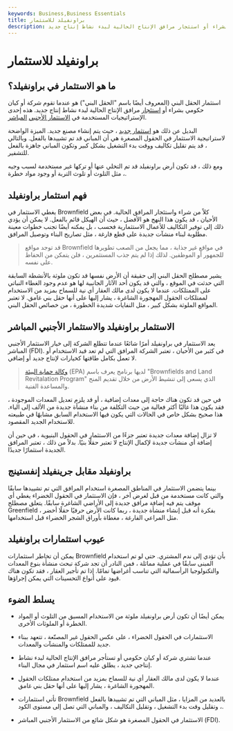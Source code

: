 ```yaml
---
keywords: Business,Business Essentials
title: براونفيلد للاستثمار
description: يحدث الاستثمار في الحقول الصناعية عندما تقوم شركة أو كيان حكومي بشراء أو استئجار مرافق الإنتاج الحالية لبدء نشاط إنتاج جديد.
---
```


# براونفيلد للاستثمار
## ما هو الاستثمار في براونفيلد؟

استثمار الحقل البني (المعروف أيضًا باسم "الحقل البني") هو عندما تقوم شركة أو كيان حكومي بشراء أو [استئجار](/lease) مرافق الإنتاج الحالية لبدء نشاط إنتاج جديد. هذه إحدى الإستراتيجيات المستخدمة في [الاستثمار الأجنبي](/fdi) [المباشر](/fdi).

البديل عن ذلك هو [استثمار جديد](/greenfield) ، حيث يتم إنشاء مصنع جديد. الميزة الواضحة لاستراتيجية الاستثمار في الحقول المصغرة هي أن المباني قد تم تشييدها بالفعل. وبالتالي ، قد يتم تقليل تكاليف ووقت بدء التشغيل بشكل كبير وتكون المباني جاهزة بالفعل للتشفير.

ومع ذلك ، قد تكون أرض براونفيلد قد تم التخلي عنها أو تركها غير مستخدمة لسبب وجيه ، مثل التلوث أو تلوث التربة أو وجود مواد خطرة.

## فهم استثمار براونفيلد

يغطي الاستثمار في Brownfield كلاً من شراء واستئجار المرافق الحالية. في بعض الأحيان ، قد يكون هذا النهج هو الأفضل ، حيث أن الهيكل قائم بالفعل. لا يمكن أن يؤدي ذلك إلى توفير التكاليف للأعمال الاستثمارية فحسب ، بل يمكنه أيضًا تجنب خطوات معينة مطلوبة لبناء منشآت جديدة على قطع فارغة ، مثل تصاريح البناء وتوصيل المرافق.

> قد توجد مواقع Brownfield في مواقع غير جذابة ، مما يجعل من الصعب تطويرها للجمهور أو الموظفين. لذلك إذا لم يتم جذب المستثمرين ، فلن يتمكن من الحفاظ على نفسه.

>

يشير مصطلح الحقل البني إلى حقيقة أن الأرض نفسها قد تكون ملوثة بالأنشطة السابقة التي حدثت في الموقع ، والتي قد يكون أحد الآثار الجانبية لها هو عدم وجود الغطاء النباتي على الممتلكات. عندما لا يكون لدى مالك العقار أي نية للسماح بمزيد من الاستخدام لممتلكات الحقول المهجورة الشاغرة ، يشار إليها على أنها حقل بني غامق. لا تعتبر المواقع الملوثة بشكل كبير ، مثل النفايات شديدة الخطورة ، من خصائص الحقل البني.

## الاستثمار براونفيلد والاستثمار الأجنبي المباشر

يعد الاستثمار في براونفيلد أمرًا شائعًا عندما تتطلع الشركة إلى خيار الاستثمار الأجنبي المباشر (FDI). في كثير من الأحيان ، تعتبر الشركة المرافق التي لم تعد قيد الاستخدام أو لا تعمل بكامل طاقتها كخيارات لإنتاج جديد أو إضافي.

> [وكالة حماية البيئة](/environmental-protection-agency) (EPA) لديها برنامج يعرف باسم "Brownfields and Land Revitalation Program" الذي يسعى إلى تنشيط الأرض من خلال تقديم المنح والمساعدة الفنية.

>

في حين قد تكون هناك حاجة إلى معدات إضافية ، أو قد يلزم تعديل المعدات الموجودة ، فقد يكون هذا غالبًا أكثر فعالية من حيث التكلفة من بناء منشأة جديدة من الألف إلى الياء. هذا صحيح بشكل خاص في الحالات التي يكون فيها الاستخدام السابق مشابهًا في طبيعته للاستخدام الجديد المقصود.

لا تزال إضافة معدات جديدة تعتبر جزءًا من الاستثمار في الحقول البنيوية ، في حين أن إضافة أي منشآت جديدة لإكمال الإنتاج لا تعتبر حقلًا بنيًا. بدلاً من ذلك ، تعتبر المرافق الجديدة استثمارًا جديدًا.

## براونفيلد مقابل جرينفيلد إنفستينج

بينما يتضمن الاستثمار في المناطق المصغرة استخدام المرافق التي تم تشييدها سابقًا والتي كانت مستخدمة من قبل لغرض آخر ، فإن الاستثمار في الحقول الخضراء يغطي أي موقف يتم فيه إضافة مرافق جديدة إلى الأراضي الشاغرة سابقًا. يتعلق مصطلح Greenfield بفكرة أنه قبل إنشاء منشأة جديدة ، ربما كانت الأرض حرفيًا حقلًا أخضر ، مثل المراعي الفارغة ، مغطاة بأوراق الشجر الخضراء قبل استخدامها.

## عيوب استثمارات براونفيلد

يمكن أن تخاطر استثمارات Brownfield بأن تؤدي إلى ندم المشتري. حتى لو تم استخدام المبنى سابقًا في عملية مماثلة ، فمن النادر أن تجد شركة تبحث منشأة بنوع المعدات والتكنولوجيا الرأسمالية التي تناسب أغراضها تمامًا. إذا تم تأجير العقار ، فقد تكون هناك قيود على أنواع التحسينات التي يمكن إجراؤها.

## يسلط الضوء

- يمكن أيضًا أن تكون أرض براونفيلد ملوثة من الاستخدام المسبق من التلوث أو المواد الخطرة أو الملوثات الأخرى.

- الاستثمارات في الحقول الخضراء ، على عكس الحقول غير المصنّعة ، تتعهد ببناء جديد للممتلكات والمنشآت والمعدات.

- عندما تشتري شركة أو كيان حكومي أو تستأجر مرافق الإنتاج الحالية لبدء نشاط إنتاجي جديد ، يطلق عليه اسم استثمار في مجال البناء.

- عندما لا يكون لدى مالك العقار أي نية للسماح بمزيد من استخدام ممتلكات الحقول المهجورة الشاغرة ، يشار إليها على أنها حقل بني غامق.

- تأتي استثمارات Brownfield بالعديد من المزايا ، مثل المباني التي تم تشييدها بالفعل ، وتقليل وقت بدء التشغيل ، وتقليل التكاليف ، والمباني التي تصل إلى مستوى الكود.

- الاستثمار في الحقول المصغرة هو شكل شائع من الاستثمار الأجنبي المباشر (FDI).

